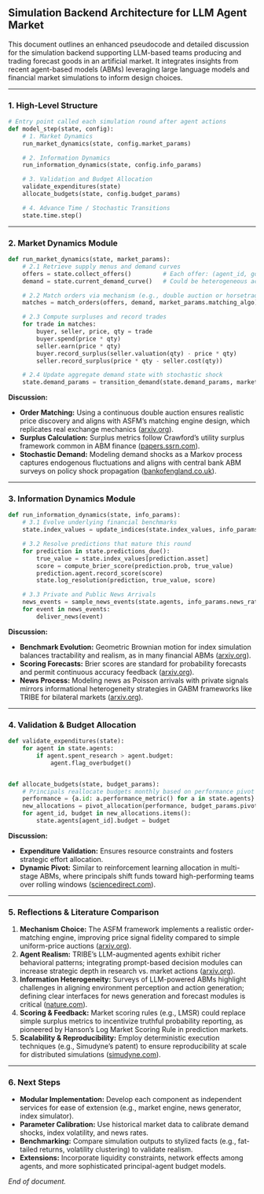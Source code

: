 ## Simulation Backend Architecture for LLM Agent Market

This document outlines an enhanced pseudocode and detailed discussion for the simulation backend supporting LLM-based teams producing and trading forecast goods in an artificial market. It integrates insights from recent agent-based models (ABMs) leveraging large language models and financial market simulations to inform design choices.

---

### 1. High-Level Structure

```python
# Entry point called each simulation round after agent actions
def model_step(state, config):
    # 1. Market Dynamics
    run_market_dynamics(state, config.market_params)

    # 2. Information Dynamics
    run_information_dynamics(state, config.info_params)

    # 3. Validation and Budget Allocation
    validate_expenditures(state)
    allocate_budgets(state, config.budget_params)

    # 4. Advance Time / Stochastic Transitions
    state.time.step()
```

---

### 2. Market Dynamics Module

```python
def run_market_dynamics(state, market_params):
    # 2.1 Retrieve supply menus and demand curves
    offers = state.collect_offers()         # Each offer: (agent_id, good, price, quantity)
    demand = state.current_demand_curve()   # Could be heterogeneous across goods/agents

    # 2.2 Match orders via mechanism (e.g., double auction or horsetrading)
    matches = match_orders(offers, demand, market_params.matching_algo)

    # 2.3 Compute surpluses and record trades
    for trade in matches:
        buyer, seller, price, qty = trade
        buyer.spend(price * qty)
        seller.earn(price * qty)
        buyer.record_surplus(seller.valuation(qty) - price * qty)
        seller.record_surplus(price * qty - seller.cost(qty))

    # 2.4 Update aggregate demand state with stochastic shock
    state.demand_params = transition_demand(state.demand_params, market_params.demand_shock_dist)
```

**Discussion:**

* **Order Matching:** Using a continuous double auction ensures realistic price discovery and aligns with ASFM’s matching engine design, which replicates real exchange mechanics ([arxiv.org](https://arxiv.org/abs/2406.19966?utm_source=chatgpt.com)).
* **Surplus Calculation:** Surplus metrics follow Crawford’s utility surplus framework common in ABM finance ([papers.ssrn.com](https://papers.ssrn.com/sol3/Delivery.cfm/2710495.pdf?abstractid=2710495&utm_source=chatgpt.com)).
* **Stochastic Demand:** Modeling demand shocks as a Markov process captures endogenous fluctuations and aligns with central bank ABM surveys on policy shock propagation ([bankofengland.co.uk](https://www.bankofengland.co.uk/-/media/boe/files/working-paper/2025/agent-based-modeling-at-central-banks-recent-developments-and-new-challenges.pdf?utm_source=chatgpt.com)).

---

### 3. Information Dynamics Module

```python
def run_information_dynamics(state, info_params):
    # 3.1 Evolve underlying financial benchmarks
    state.index_values = update_indices(state.index_values, info_params.drift, info_params.volatility)

    # 3.2 Resolve predictions that mature this round
    for prediction in state.predictions_due():
        true_value = state.index_values[prediction.asset]
        score = compute_brier_score(prediction.prob, true_value)
        prediction.agent.record_score(score)
        state.log_resolution(prediction, true_value, score)

    # 3.3 Private and Public News Arrivals
    news_events = sample_news_events(state.agents, info_params.news_rates)
    for event in news_events:
        deliver_news(event)
```

**Discussion:**

* **Benchmark Evolution:** Geometric Brownian motion for index simulation balances tractability and realism, as in many financial ABMs ([arxiv.org](https://arxiv.org/abs/2406.19966?utm_source=chatgpt.com)).
* **Scoring Forecasts:** Brier scores are standard for probability forecasts and permit continuous accuracy feedback ([arxiv.org](https://arxiv.org/html/2312.11970v1?utm_source=chatgpt.com)).
* **News Process:** Modeling news as Poisson arrivals with private signals mirrors informational heterogeneity strategies in GABM frameworks like TRIBE for bilateral markets ([arxiv.org](https://arxiv.org/html/2503.00320v1?utm_source=chatgpt.com)).

---

### 4. Validation & Budget Allocation

```python
def validate_expenditures(state):
    for agent in state.agents:
        if agent.spent_research > agent.budget:
            agent.flag_overbudget()


def allocate_budgets(state, budget_params):
    # Principals reallocate budgets monthly based on performance pivot
    performance = {a.id: a.performance_metric() for a in state.agents}
    new_allocations = pivot_allocation(performance, budget_params.pivot_factor)
    for agent_id, budget in new_allocations.items():
        state.agents[agent_id].budget = budget
```

**Discussion:**

* **Expenditure Validation:** Ensures resource constraints and fosters strategic effort allocation.
* **Dynamic Pivot:** Similar to reinforcement learning allocation in multi-stage ABMs, where principals shift funds toward high-performing teams over rolling windows ([sciencedirect.com](https://www.sciencedirect.com/science/article/abs/pii/S1569190X22001769?utm_source=chatgpt.com)).

---

### 5. Reflections & Literature Comparison

1. **Mechanism Choice:** The ASFM framework implements a realistic order-matching engine, improving price signal fidelity compared to simple uniform-price auctions ([arxiv.org](https://arxiv.org/abs/2406.19966?utm_source=chatgpt.com)).
2. **Agent Realism:** TRIBE’s LLM-augmented agents exhibit richer behavioral patterns; integrating prompt-based decision modules can increase strategic depth in research vs. market actions ([arxiv.org](https://arxiv.org/html/2503.00320v1?utm_source=chatgpt.com)).
3. **Information Heterogeneity:** Surveys of LLM-powered ABMs highlight challenges in aligning environment perception and action generation; defining clear interfaces for news generation and forecast modules is critical ([nature.com](https://www.nature.com/articles/s41599-024-03611-3?utm_source=chatgpt.com)).
4. **Scoring & Feedback:** Market scoring rules (e.g., LMSR) could replace simple surplus metrics to incentivize truthful probability reporting, as pioneered by Hanson’s Log Market Scoring Rule in prediction markets.
5. **Scalability & Reproducibility:** Employ deterministic execution techniques (e.g., Simudyne’s patent) to ensure reproducibility at scale for distributed simulations ([simudyne.com](https://www.simudyne.com/resources/agent-based-simulation-in-capital-markets/?utm_source=chatgpt.com)).

---

### 6. Next Steps

* **Modular Implementation:** Develop each component as independent services for ease of extension (e.g., market engine, news generator, index simulator).
* **Parameter Calibration:** Use historical market data to calibrate demand shocks, index volatility, and news rates.
* **Benchmarking:** Compare simulation outputs to stylized facts (e.g., fat-tailed returns, volatility clustering) to validate realism.
* **Extensions:** Incorporate liquidity constraints, network effects among agents, and more sophisticated principal-agent budget models.

*End of document.*
